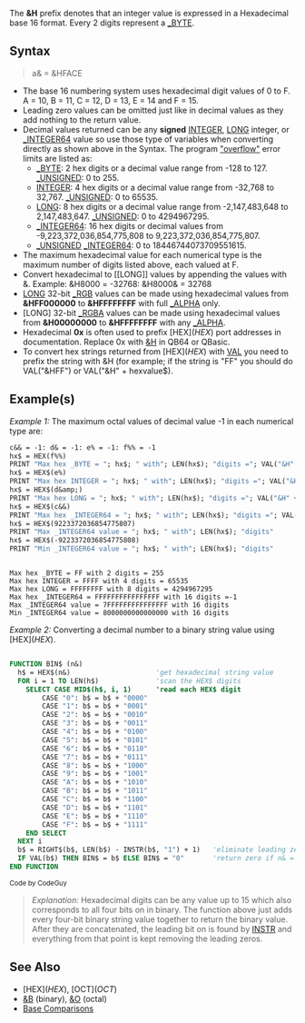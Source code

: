 The **&H** prefix denotes that an integer value is expressed in a Hexadecimal base 16 format. Every 2 digits represent a [_BYTE](_BYTE).

## Syntax

> a& = &HFACE

* The base 16 numbering system uses hexadecimal digit values of 0 to F. A = 10, B = 11, C = 12, D = 13, E = 14 and F = 15.
* Leading zero values can be omitted just like in decimal values as they add nothing to the return value.
* Decimal values returned can be any **signed** [INTEGER](INTEGER), [LONG](LONG) integer, or [_INTEGER64](_INTEGER64) value so use those type of variables when converting directly as shown above in the Syntax. The program ["overflow"](ERROR-Codes) error limits are listed as:
    * [_BYTE](_BYTE): 2 hex digits or a decimal value range from -128 to 127. [_UNSIGNED](_UNSIGNED): 0 to 255.
    * [INTEGER](INTEGER): 4 hex digits or a decimal value range from -32,768 to 32,767. [_UNSIGNED](_UNSIGNED): 0 to 65535.
    * [LONG](LONG): 8 hex digits or a decimal value range from -2,147,483,648 to 2,147,483,647. [_UNSIGNED](_UNSIGNED): 0 to 4294967295.
    * [_INTEGER64](_INTEGER64): 16 hex digits or decimal values from -9,223,372,036,854,775,808 to 9,223,372,036,854,775,807. 
    * [_UNSIGNED](_UNSIGNED) [_INTEGER64](_INTEGER64): 0 to 18446744073709551615.
* The maximum hexadecimal value for each numerical type is the maximum number of digits listed above, each valued at F.
* Convert hexadecimal to [[LONG]] values by appending the values with &. Example: &H8000 = -32768: &H8000& = 32768
* [LONG](LONG) 32-bit [_RGB](_RGB) values can be made using hexadecimal values from **&HFF000000** to **&HFFFFFFFF** with full [_ALPHA](_ALPHA) only.
* [LONG] 32-bit [_RGBA](_RGBA) values can be made using hexadecimal values from **&H00000000** to **&HFFFFFFFF** with any [_ALPHA](_ALPHA).
* Hexadecimal **0x** is often used to prefix [HEX$](HEX$) port addresses in documentation. Replace 0x with [&H](&H) in QB64 or QBasic.
* To convert hex strings returned from [HEX$](HEX$) with [VAL](VAL) you need to prefix the string with &H (for example; if the string is "FF" you should do VAL("&HFF") or VAL("&H" + hexvalue$).

## Example(s)

*Example 1:* The maximum octal values of decimal value -1 in each numerical type are:

```vb
c&& = -1: d& = -1: e% = -1: f%% = -1
hx$ = HEX(f%%)
PRINT "Max hex _BYTE = "; hx$; " with"; LEN(hx$); "digits ="; VAL("&H" + hx$)
hx$ = HEX$(e%)
PRINT "Max hex INTEGER = "; hx$; " with"; LEN(hx$); "digits ="; VAL("&H" + hx$)
hx$ = HEX$(d&amp;)
PRINT "Max hex LONG = "; hx$; " with"; LEN(hx$); "digits ="; VAL("&H" + hx$)
hx$ = HEX$(c&&)
PRINT "Max hex _INTEGER64 = "; hx$; " with"; LEN(hx$); "digits ="; VAL("&H" + hx$)
hx$ = HEX$(9223372036854775807)
PRINT "Max _INTEGER64 value = "; hx$; " with"; LEN(hx$); "digits"
hx$ = HEX$(-9223372036854775808)
PRINT "Min _INTEGER64 value = "; hx$; " with"; LEN(hx$); "digits"

```

```text

Max hex _BYTE = FF with 2 digits = 255
Max hex INTEGER = FFFF with 4 digits = 65535
Max hex LONG = FFFFFFFF with 8 digits = 4294967295
Max hex _INTEGER64 = FFFFFFFFFFFFFFFF with 16 digits =-1
Max _INTEGER64 value = 7FFFFFFFFFFFFFFF with 16 digits
Min _INTEGER64 value = 8000000000000000 with 16 digits

```

*Example 2:* Converting a decimal number to a binary string value using [HEX$](HEX$).

```vb

FUNCTION BIN$ (n&)
  h$ = HEX$(n&)                     'get hexadecimal string value
  FOR i = 1 TO LEN(h$)              'scan the HEX$ digits
    SELECT CASE MID$(h$, i, 1)      'read each HEX$ digit
        CASE "0": b$ = b$ + "0000"
        CASE "1": b$ = b$ + "0001"
        CASE "2": b$ = b$ + "0010"
        CASE "3": b$ = b$ + "0011"
        CASE "4": b$ = b$ + "0100"
        CASE "5": b$ = b$ + "0101"
        CASE "6": b$ = b$ + "0110"
        CASE "7": b$ = b$ + "0111"
        CASE "8": b$ = b$ + "1000"
        CASE "9": b$ = b$ + "1001"
        CASE "A": b$ = b$ + "1010"
        CASE "B": b$ = b$ + "1011"
        CASE "C": b$ = b$ + "1100"
        CASE "D": b$ = b$ + "1101"
        CASE "E": b$ = b$ + "1110"
        CASE "F": b$ = b$ + "1111"
    END SELECT
  NEXT i
  b$ = RIGHT$(b$, LEN(b$) - INSTR(b$, "1") + 1)   'eliminate leading zeroes
  IF VAL(b$) THEN BIN$ = b$ ELSE BIN$ = "0"       'return zero if n& = 0
END FUNCTION

```

<sub>Code by CodeGuy</sub>

> *Explanation:* Hexadecimal digits can be any value up to 15 which also corresponds to all four bits on in binary. The function above just adds every four-bit binary string value together to return the binary value. After they are concatenated, the leading bit on is found by [INSTR](INSTR) and everything from that point is kept removing the leading zeros.

## See Also

* [HEX$](HEX$), [OCT$](OCT$)
* [&B](&B) (binary), [&O](&O) (octal)
* [Base Comparisons](Base-Comparisons)
